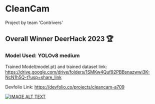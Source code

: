 # CleanCam

Project by team 'Contrivers' 
## Overall Winner DeerHack 2023 🏆
### Model Used: YOLOv8 medium 
Trained Model(model.pt) and trained dataset link: https://drive.google.com/drive/folders/1SMKw4Quf92PBBsnazwwi3K-NcN1h5Q-t?usp=share_link

Devfolio Link: https://devfolio.co/projects/cleancam-a709

[![IMAGE ALT TEXT](http://img.youtube.com/vi/WnCgMqocZow/0.jpg)](http://www.youtube.com/watch?v=WnCgMqocZow "CleanCam Project Demonstration")



